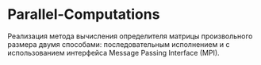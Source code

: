 # Parallel-Computations

Реализация метода вычисления определителя матрицы произвольного размера двумя способами: последовательным исполнением и с использованием интерфейса Message Passing Interface (MPI).
